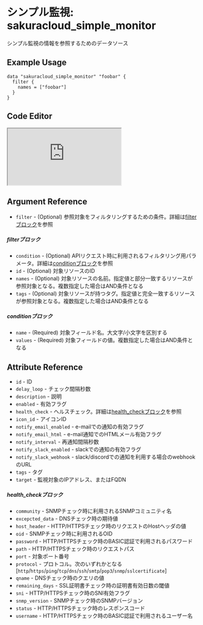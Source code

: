 # シンプル監視: sakuracloud_simple_monitor

シンプル監視の情報を参照するためのデータソース

## Example Usage

```hcl
data "sakuracloud_simple_monitor" "foobar" {
  filter {
    names = ["foobar"]
  }
}
```

<div class="editor">

<h2>Code Editor</h2>

<iframe src="https://zouen-alpha.usacloud.jp/#data/simple_monitor"></iframe>

</div>


## Argument Reference

* `filter` - (Optional) 参照対象をフィルタリングするための条件。詳細は[filterブロック](#filter)を参照 

##### filterブロック

* `condition` - (Optional) APIリクエスト時に利用されるフィルタリング用パラメータ。詳細は[conditionブロック](#condition)を参照  
* `id` - (Optional) 対象リソースのID 
* `names` - (Optional) 対象リソースの名前。指定値と部分一致するリソースが参照対象となる。複数指定した場合はAND条件となる  
* `tags` - (Optional) 対象リソースが持つタグ。指定値と完全一致するリソースが参照対象となる。複数指定した場合はAND条件となる

##### conditionブロック

* `name` - (Required) 対象フィールド名。大文字/小文字を区別する  
* `values` - (Required) 対象フィールドの値。複数指定した場合はAND条件となる


## Attribute Reference

* `id` - ID
* `delay_loop` - チェック間隔秒数
* `description` - 説明
* `enabled` - 有効フラグ
* `health_check` - ヘルスチェック。詳細は[health_checkブロック](#health_check)を参照
* `icon_id` - アイコンID
* `notify_email_enabled` - e-mailでの通知の有効フラグ
* `notify_email_html` - e-mail通知でのHTMLメール有効フラグ
* `notify_interval` - 再通知間隔秒数
* `notify_slack_enabled` - slackでの通知の有効フラグ
* `notify_slack_webhook` - slack/discordでの通知を利用する場合のwebhookのURL
* `tags` - タグ
* `target` - 監視対象のIPアドレス、またはFQDN

##### health_checkブロック

* `community` - SNMPチェック時に利用されるSNMPコミュニティ名
* `excepcted_data` - DNSチェック時の期待値
* `host_header` - HTTP/HTTPSチェック時のリクエストのHostヘッダの値
* `oid` - SNMPチェック時に利用されるOID
* `password` - HTTP/HTTPSチェック時のBASIC認証で利用されるパスワード
* `path` - HTTP/HTTPSチェック時のリクエストパス
* `port` - 対象ポート番号
* `protocol` - プロトコル。次のいずれかとなる [`http`/`https`/`ping`/`tcp`/`dns`/`ssh`/`smtp`/`pop3`/`snmp`/`sslcertificate`]
* `qname` - DNSチェック時のクエリの値
* `remaining_days` - SSL証明書チェック時の証明書有効日数の閾値
* `sni` - HTTP/HTTPSチェック時のSNI有効フラグ
* `snmp_version` - SNMPチェック時のSNMPバージョン
* `status` - HTTP/HTTPSチェック時のレスポンスコード
* `username` - HTTP/HTTPSチェック時のBASIC認証で利用されるユーザー名


